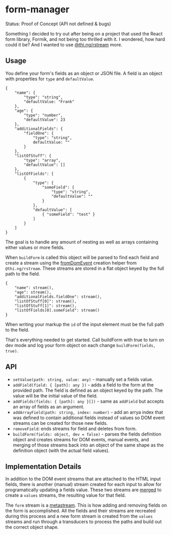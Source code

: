 # form-manager
Status: Proof of Concept (API not defined & bugs)

Something I decided to try out after being on a project that used the React form library, Formik, and not being too thrilled with it. I wondered, how hard could it be? And I wanted to use [@thi.ng/rstream](https://github.com/thi-ng/umbrella/tree/master/packages/rstream) more.

## Usage
You define your form's fields as an object or JSON file. A field is an object with properties for `type` and `defaultValue`.
```
{
    "name": {
        "type": "string",
        "defaultValue: "Frank"
    },
    "age": {
        "type": "number",
        "defaultValue": 23
    },
    "additionalFields": {
        "fieldOne": {
            "type": "string",
            defaultValue: ""
        }
    },
    "listOfStuff": {
        "type": "array",
        "defaultValue": []
    },
    "listOfFields": [
        {
            "type": {
                "someField": {
                    "type": "string",
                    "defaultValue": ""
                }
            },
            "defaultValue": [
                { "someField": "test" }
            ]
        }
    ]
}
```
The goal is to handle any amount of nesting as well as arrays containing either values or more fields.

When `buildForm` is called this object will be parsed to find each field and create a stream using the [fromDomEvent](https://github.com/thi-ng/umbrella/tree/master/packages/rstream#other-stream-creation-helpers) creation helper from `@thi.ng/rstream`. These streams are stored in a flat object keyed by the full path to the field.
```
{
    "name": stream(),
    "age": stream(),
    "additionalFields.fieldOne": stream(),
    "listOfStuff[0]": stream(),
    "listOfStuff[1]": stream(),
    "listOfFields[0].someField": stream()
}
```

When writing your markup the `id` of the input element must be the full path to the field.

That's everything needed to get started. Call buildForm with true to turn on dev mode and log your form object on each change `buildForm(fields, true)`.

## API

- `setValue(path: string, value: any)` - manually set a fields value.
-  `addField(field: { [path]: any })` - adds a field to the form at the provided path. The field is defined as an object keyed by the path. The value will be the initial value of the field.
- `addFields(fields: { [path]: any }[])` - same as `addField` but accepts an array of fields as an argument.
- `addArrayField(path: string, index: number)` - add an arrya index that was defined to contain additional fields instead of values so DOM event streams can be created for those new fields. 
- `removeField`: ends streams for field and deletes from form.
- `buildForm(fields: object, dev = false)` - parses the fields definition object and creates streams for DOM events, manual events, and merging of those streams back into an object of the same shape as the definition object (with the actual field values).

## Implementation Details

In addition to the DOM event streams that are attached to the HTML input fields, there is another (manual) stream created for each input to allow for programatically updating a fields value. These two streams are [merged](https://github.com/thi-ng/umbrella/tree/master/packages/rstream#stream-merging) to create a `values` streams, the resulting value for that field. 

The `form` stream is a [metastream](https://github.com/thi-ng/umbrella/tree/master/packages/rstream#meta-streams). This is how adding and removing fields on the form is accomplished. All the fields and their streams are recreated during this process and a new form stream is created from the `values` streams and run through a transducers to process the paths and build out the correct object shape.
